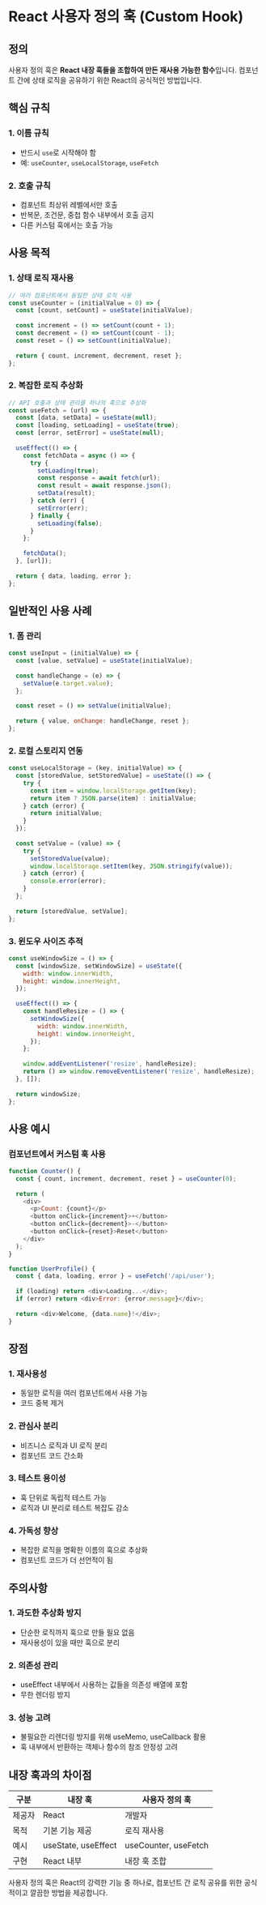 # React 사용자 정의 훅 (Custom Hook)

## 정의
사용자 정의 훅은 **React 내장 훅들을 조합하여 만든 재사용 가능한 함수**입니다. 컴포넌트 간에 상태 로직을 공유하기 위한 React의 공식적인 방법입니다.

## 핵심 규칙

### 1. 이름 규칙
- 반드시 `use`로 시작해야 함
- 예: `useCounter`, `useLocalStorage`, `useFetch`

### 2. 호출 규칙
- 컴포넌트 최상위 레벨에서만 호출
- 반복문, 조건문, 중첩 함수 내부에서 호출 금지
- 다른 커스텀 훅에서는 호출 가능

## 사용 목적

### 1. 상태 로직 재사용
```javascript
// 여러 컴포넌트에서 동일한 상태 로직 사용
const useCounter = (initialValue = 0) => {
  const [count, setCount] = useState(initialValue);
  
  const increment = () => setCount(count + 1);
  const decrement = () => setCount(count - 1);
  const reset = () => setCount(initialValue);
  
  return { count, increment, decrement, reset };
};
```

### 2. 복잡한 로직 추상화
```javascript
// API 호출과 상태 관리를 하나의 훅으로 추상화
const useFetch = (url) => {
  const [data, setData] = useState(null);
  const [loading, setLoading] = useState(true);
  const [error, setError] = useState(null);
  
  useEffect(() => {
    const fetchData = async () => {
      try {
        setLoading(true);
        const response = await fetch(url);
        const result = await response.json();
        setData(result);
      } catch (err) {
        setError(err);
      } finally {
        setLoading(false);
      }
    };
    
    fetchData();
  }, [url]);
  
  return { data, loading, error };
};
```

## 일반적인 사용 사례

### 1. 폼 관리
```javascript
const useInput = (initialValue) => {
  const [value, setValue] = useState(initialValue);
  
  const handleChange = (e) => {
    setValue(e.target.value);
  };
  
  const reset = () => setValue(initialValue);
  
  return { value, onChange: handleChange, reset };
};
```

### 2. 로컬 스토리지 연동
```javascript
const useLocalStorage = (key, initialValue) => {
  const [storedValue, setStoredValue] = useState(() => {
    try {
      const item = window.localStorage.getItem(key);
      return item ? JSON.parse(item) : initialValue;
    } catch (error) {
      return initialValue;
    }
  });
  
  const setValue = (value) => {
    try {
      setStoredValue(value);
      window.localStorage.setItem(key, JSON.stringify(value));
    } catch (error) {
      console.error(error);
    }
  };
  
  return [storedValue, setValue];
};
```

### 3. 윈도우 사이즈 추적
```javascript
const useWindowSize = () => {
  const [windowSize, setWindowSize] = useState({
    width: window.innerWidth,
    height: window.innerHeight,
  });
  
  useEffect(() => {
    const handleResize = () => {
      setWindowSize({
        width: window.innerWidth,
        height: window.innerHeight,
      });
    };
    
    window.addEventListener('resize', handleResize);
    return () => window.removeEventListener('resize', handleResize);
  }, []);
  
  return windowSize;
};
```

## 사용 예시

### 컴포넌트에서 커스텀 훅 사용
```javascript
function Counter() {
  const { count, increment, decrement, reset } = useCounter(0);
  
  return (
    <div>
      <p>Count: {count}</p>
      <button onClick={increment}>+</button>
      <button onClick={decrement}>-</button>
      <button onClick={reset}>Reset</button>
    </div>
  );
}

function UserProfile() {
  const { data, loading, error } = useFetch('/api/user');
  
  if (loading) return <div>Loading...</div>;
  if (error) return <div>Error: {error.message}</div>;
  
  return <div>Welcome, {data.name}!</div>;
}
```

## 장점

### 1. 재사용성
- 동일한 로직을 여러 컴포넌트에서 사용 가능
- 코드 중복 제거

### 2. 관심사 분리
- 비즈니스 로직과 UI 로직 분리
- 컴포넌트 코드 간소화

### 3. 테스트 용이성
- 훅 단위로 독립적 테스트 가능
- 로직과 UI 분리로 테스트 복잡도 감소

### 4. 가독성 향상
- 복잡한 로직을 명확한 이름의 훅으로 추상화
- 컴포넌트 코드가 더 선언적이 됨

## 주의사항

### 1. 과도한 추상화 방지
- 단순한 로직까지 훅으로 만들 필요 없음
- 재사용성이 있을 때만 훅으로 분리

### 2. 의존성 관리
- useEffect 내부에서 사용하는 값들을 의존성 배열에 포함
- 무한 렌더링 방지

### 3. 성능 고려
- 불필요한 리렌더링 방지를 위해 useMemo, useCallback 활용
- 훅 내부에서 반환하는 객체나 함수의 참조 안정성 고려

## 내장 훅과의 차이점

| 구분 | 내장 훅 | 사용자 정의 훅 |
|------|---------|----------------|
| 제공자 | React | 개발자 |
| 목적 | 기본 기능 제공 | 로직 재사용 |
| 예시 | useState, useEffect | useCounter, useFetch |
| 구현 | React 내부 | 내장 훅 조합 |

사용자 정의 훅은 React의 강력한 기능 중 하나로, 컴포넌트 간 로직 공유를 위한 공식적이고 깔끔한 방법을 제공합니다.